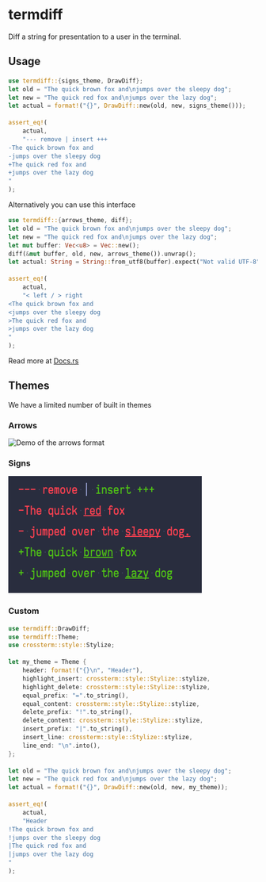 # termdiff

Diff a string for presentation to a user in the terminal.

## Usage

``` rust
use termdiff::{signs_theme, DrawDiff};
let old = "The quick brown fox and\njumps over the sleepy dog";
let new = "The quick red fox and\njumps over the lazy dog";
let actual = format!("{}", DrawDiff::new(old, new, signs_theme()));

assert_eq!(
    actual,
    "--- remove | insert +++
-The quick brown fox and
-jumps over the sleepy dog
+The quick red fox and
+jumps over the lazy dog
"
);
```

Alternatively you can use this interface

``` rust
use termdiff::{arrows_theme, diff};
let old = "The quick brown fox and\njumps over the sleepy dog";
let new = "The quick red fox and\njumps over the lazy dog";
let mut buffer: Vec<u8> = Vec::new();
diff(&mut buffer, old, new, arrows_theme()).unwrap();
let actual: String = String::from_utf8(buffer).expect("Not valid UTF-8");

assert_eq!(
    actual,
    "< left / > right
<The quick brown fox and
<jumps over the sleepy dog
>The quick red fox and
>jumps over the lazy dog
"
);
```

Read more at [Docs.rs](https://docs.rs/termdiff/)

## Themes

We have a limited number of built in themes

### Arrows

![Demo of the arrows
format](./demo_arrows.png "Demo of the arrows format")

### Signs

![Demo of the signs format](./demo_signs.png "Demo of the signs format")

### Custom

``` rust
use termdiff::DrawDiff;
use termdiff::Theme;
use crossterm::style::Stylize;

let my_theme = Theme {
    header: format!("{}\n", "Header"),
    highlight_insert: crossterm::style::Stylize::stylize,
    highlight_delete: crossterm::style::Stylize::stylize,
    equal_prefix: "=".to_string(),
    equal_content: crossterm::style::Stylize::stylize,
    delete_prefix: "!".to_string(),
    delete_content: crossterm::style::Stylize::stylize,
    insert_prefix: "|".to_string(),
    insert_line: crossterm::style::Stylize::stylize,
    line_end: "\n".into(),
};

let old = "The quick brown fox and\njumps over the sleepy dog";
let new = "The quick red fox and\njumps over the lazy dog";
let actual = format!("{}", DrawDiff::new(old, new, my_theme));

assert_eq!(
    actual,
    "Header
!The quick brown fox and
!jumps over the sleepy dog
|The quick red fox and
|jumps over the lazy dog
"
);
```

